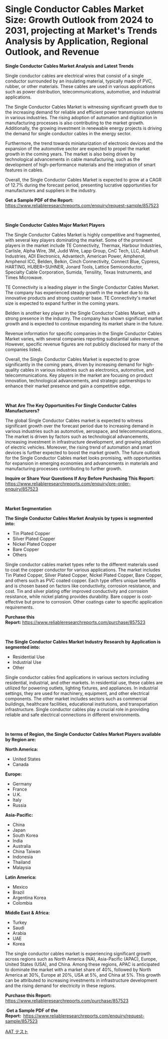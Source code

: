 <p><h1>Single Conductor Cables Market Size: Growth Outlook from 2024 to 2031, projecting at Market's Trends Analysis by Application, Regional Outlook, and Revenue</h1></p><p><strong>Single Conductor Cables Market Analysis and Latest Trends</strong></p>
<p><p>Single conductor cables are electrical wires that consist of a single conductor surrounded by an insulating material, typically made of PVC, rubber, or other materials. These cables are used in various applications such as power distribution, telecommunications, automotive, and industrial applications.</p><p>The Single Conductor Cables Market is witnessing significant growth due to the increasing demand for reliable and efficient power transmission systems in various industries. The rising adoption of automation and digitization in manufacturing processes is also contributing to the market growth. Additionally, the growing investment in renewable energy projects is driving the demand for single conductor cables in the energy sector.</p><p>Furthermore, the trend towards miniaturization of electronic devices and the expansion of the automotive sector are expected to propel the market growth in the coming years. The market is also being driven by technological advancements in cable manufacturing, such as the development of high-performance materials and the integration of smart features in cables.</p><p>Overall, the Single Conductor Cables Market is expected to grow at a CAGR of 12.7% during the forecast period, presenting lucrative opportunities for manufacturers and suppliers in the industry.</p></p>
<p><strong>Get a Sample PDF of the Report:&nbsp;</strong> <a href="https://www.reliableresearchreports.com/enquiry/request-sample/857523">https://www.reliableresearchreports.com/enquiry/request-sample/857523</a></p>
<p>&nbsp;</p>
<p><strong>Single Conductor Cables Major Market Players</strong></p>
<p><p>The Single Conductor Cables Market is highly competitive and fragmented, with several key players dominating the market. Some of the prominent players in the market include TE Connectivity, Thermax, Harbour Industries, Carlisle, Alpha Wire, 3M, Judd Wire, Lapp Group, CnC Tech, LLC, Adafruit Industries, ADI Electronics, Advantech, American Power, Amphenol, Amphenol ICC, Belden, Belkin, Cinch Connectivity, Connect Blue, Cypress, HARTING, HUBER+SUHNER, Jonard Tools, Lattice Semiconductor, Specialty Cable Corporation, Sumida, Tensility, Texas Instruments, and Times Microwave.</p><p>TE Connectivity is a leading player in the Single Conductor Cables Market. The company has experienced steady growth in the market due to its innovative products and strong customer base. TE Connectivity's market size is expected to expand further in the coming years.</p><p>Belden is another key player in the Single Conductor Cables Market, with a strong presence in the industry. The company has shown significant market growth and is expected to continue expanding its market share in the future.</p><p>Revenue information for specific companies in the Single Conductor Cables Market varies, with several companies reporting substantial sales revenue. However, specific revenue figures are not publicly disclosed for many of the companies listed.</p><p>Overall, the Single Conductor Cables Market is expected to grow significantly in the coming years, driven by increasing demand for high-quality cables in various industries such as electronics, automotive, and telecommunications. Key players in the market are focusing on product innovation, technological advancements, and strategic partnerships to enhance their market presence and gain a competitive edge.</p></p>
<p>&nbsp;</p>
<p><strong>What Are The Key Opportunities For Single Conductor Cables Manufacturers?</strong></p>
<p><p>The global Single Conductor Cables market is expected to witness significant growth over the forecast period due to increasing demand in various industries such as automotive, aerospace, and telecommunications. The market is driven by factors such as technological advancements, increasing investment in infrastructure development, and growing adoption of electric vehicles. Moreover, the rising trend of automation and smart devices is further expected to boost the market growth. The future outlook for the Single Conductor Cables market looks promising, with opportunities for expansion in emerging economies and advancements in materials and manufacturing processes contributing to further growth.</p></p>
<p><strong>Inquire or Share Your Questions If Any Before Purchasing This Report:</strong> <a href="https://www.reliableresearchreports.com/enquiry/pre-order-enquiry/857523">https://www.reliableresearchreports.com/enquiry/pre-order-enquiry/857523</a></p>
<p>&nbsp;</p>
<p><strong>Market Segmentation</strong></p>
<p><strong>The Single Conductor Cables Market Analysis by types is segmented into:</strong></p>
<p><ul><li>Tin Plated Copper</li><li>Silver Plated Copper</li><li>Nickel Plated Copper</li><li>Bare Copper</li><li>Others</li></ul></p>
<p><p>Single conductor cables market types refer to the different materials used to coat the copper conductor for various applications. The market includes Tin Plated Copper, Silver Plated Copper, Nickel Plated Copper, Bare Copper, and others such as PVC coated copper. Each type offers unique benefits and is chosen based on factors like conductivity, corrosion resistance, and cost. Tin and silver plating offer improved conductivity and corrosion resistance, while nickel plating provides durability. Bare copper is cost-effective but prone to corrosion. Other coatings cater to specific application requirements.</p></p>
<p><strong>Purchase this Report:&nbsp;</strong><a href="https://www.reliableresearchreports.com/purchase/857523">https://www.reliableresearchreports.com/purchase/857523</a></p>
<p>&nbsp;</p>
<p><strong>The Single Conductor Cables Market Industry Research by Application is segmented into:</strong></p>
<p><ul><li>Residential Use</li><li>Industrial Use</li><li>Other</li></ul></p>
<p><p>Single conductor cables find applications in various sectors including residential, industrial, and other markets. In residential use, these cables are utilized for powering outlets, lighting fixtures, and appliances. In industrial settings, they are used for machinery, equipment, and other electrical components. The other market includes sectors such as commercial buildings, healthcare facilities, educational institutions, and transportation infrastructure. Single conductor cables play a crucial role in providing reliable and safe electrical connections in different environments.</p></p>
<p>&nbsp;</p>
<p><strong>In terms of Region, the Single Conductor Cables Market Players available by Region are:</strong></p>
<p>
    <p> <strong> North America: </strong>
        <ul>
            <li>United States</li>
            <li>Canada</li>
        </ul>
        </p> 
    <p> <strong> Europe: </strong>
        <ul>
            <li>Germany</li>
            <li>France</li>
            <li>U.K.</li>
            <li>Italy</li>
            <li>Russia</li>
        </ul>
        </p> 
    <p> <strong> Asia-Pacific: </strong>
        <ul>
            <li>China</li>
            <li>Japan</li>
            <li>South Korea</li>
            <li>India</li>
            <li>Australia</li>
            <li>China Taiwan</li>
            <li>Indonesia</li>
            <li>Thailand</li>
            <li>Malaysia</li>
        </ul>
        </p> 
    <p> <strong> Latin America: </strong>
        <ul>
            <li>Mexico</li>
            <li>Brazil</li>
            <li>Argentina Korea</li>
            <li>Colombia</li>
        </ul>
        </p> 
    <p> <strong> Middle East & Africa: </strong>
        <ul>
            <li>Turkey</li>
            <li>Saudi</li>
            <li>Arabia</li>
            <li>UAE</li>
            <li>Korea</li>
        </ul>
    </p>
    </p>
<p><p>The single conductor cables market is experiencing significant growth across regions such as North America (NA), Asia-Pacific (APAC), Europe, United States (USA), and China. Among these regions, APAC is anticipated to dominate the market with a market share of 40%, followed by North America at 30%, Europe at 20%, USA at 5%, and China at 5%. This growth can be attributed to increasing investments in infrastructure development and the rising demand for electricity in these regions.</p></p>
<p><strong>Purchase this Report: </strong><a href="https://www.reliableresearchreports.com/purchase/857523">https://www.reliableresearchreports.com/purchase/857523</a></p>
<p>&nbsp;<strong>Get a Sample PDF of the Report:&nbsp;&nbsp;</strong><a href="https://www.reliableresearchreports.com/enquiry/request-sample/857523">https://www.reliableresearchreports.com/enquiry/request-sample/857523</a></p>
<p><strong></strong></p>
<p><p><a href="https://github.com/zekaoe592392/Market-Research-Report-List-1/blob/main/59512019455.md">AAT テスト</a></p></p>